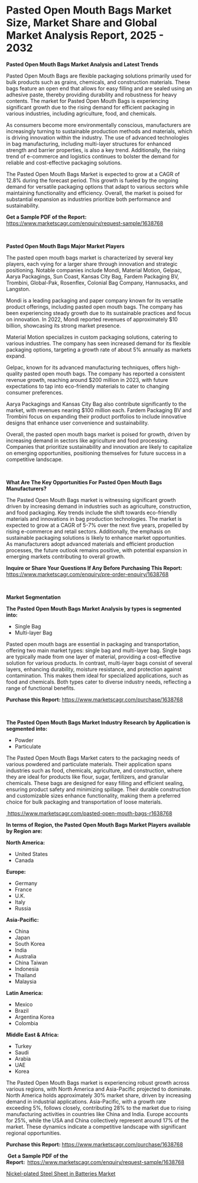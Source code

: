 <p><h1>Pasted Open Mouth Bags Market Size, Market Share and Global Market Analysis Report, 2025 - 2032</h1></p><p><strong>Pasted Open Mouth Bags Market Analysis and Latest Trends</strong></p>
<p><p>Pasted Open Mouth Bags are flexible packaging solutions primarily used for bulk products such as grains, chemicals, and construction materials. These bags feature an open end that allows for easy filling and are sealed using an adhesive paste, thereby providing durability and robustness for heavy contents. The market for Pasted Open Mouth Bags is experiencing significant growth due to the rising demand for efficient packaging in various industries, including agriculture, food, and chemicals.</p><p>As consumers become more environmentally conscious, manufacturers are increasingly turning to sustainable production methods and materials, which is driving innovation within the industry. The use of advanced technologies in bag manufacturing, including multi-layer structures for enhanced strength and barrier properties, is also a key trend. Additionally, the rising trend of e-commerce and logistics continues to bolster the demand for reliable and cost-effective packaging solutions.</p><p>The Pasted Open Mouth Bags Market is expected to grow at a CAGR of 12.8% during the forecast period. This growth is fueled by the ongoing demand for versatile packaging options that adapt to various sectors while maintaining functionality and efficiency. Overall, the market is poised for substantial expansion as industries prioritize both performance and sustainability.</p></p>
<p><strong>Get a Sample PDF of the Report:&nbsp;</strong> <a href="https://www.marketscagr.com/enquiry/request-sample/1638768?utm_campaign=2465&utm_medium=2&utm_source=Github&utm_content=ia&utm_term=23032025&utm_id=pasted-open-mouth-bags">https://www.marketscagr.com/enquiry/request-sample/1638768</a></p>
<p>&nbsp;</p>
<p><strong>Pasted Open Mouth Bags Major Market Players</strong></p>
<p><p>The pasted open mouth bags market is characterized by several key players, each vying for a larger share through innovation and strategic positioning. Notable companies include Mondi, Material Motion, Gelpac, Aarya Packagings, Sun Coast, Kansas City Bag, Fardem Packaging BV, Trombini, Global-Pak, Rosenflex, Colonial Bag Company, Hannusacks, and Langston. </p><p>Mondi is a leading packaging and paper company known for its versatile product offerings, including pasted open mouth bags. The company has been experiencing steady growth due to its sustainable practices and focus on innovation. In 2022, Mondi reported revenues of approximately $10 billion, showcasing its strong market presence.</p><p>Material Motion specializes in custom packaging solutions, catering to various industries. The company has seen increased demand for its flexible packaging options, targeting a growth rate of about 5% annually as markets expand. </p><p>Gelpac, known for its advanced manufacturing techniques, offers high-quality pasted open mouth bags. The company has reported a consistent revenue growth, reaching around $200 million in 2023, with future expectations to tap into eco-friendly materials to cater to changing consumer preferences.</p><p>Aarya Packagings and Kansas City Bag also contribute significantly to the market, with revenues nearing $100 million each. Fardem Packaging BV and Trombini focus on expanding their product portfolios to include innovative designs that enhance user convenience and sustainability.</p><p>Overall, the pasted open mouth bags market is poised for growth, driven by increasing demand in sectors like agriculture and food processing. Companies that prioritize sustainability and innovation are likely to capitalize on emerging opportunities, positioning themselves for future success in a competitive landscape.</p></p>
<p>&nbsp;</p>
<p><strong>What Are The Key Opportunities For Pasted Open Mouth Bags Manufacturers?</strong></p>
<p><p>The Pasted Open Mouth Bags market is witnessing significant growth driven by increasing demand in industries such as agriculture, construction, and food packaging. Key trends include the shift towards eco-friendly materials and innovations in bag production technologies. The market is expected to grow at a CAGR of 5-7% over the next five years, propelled by rising e-commerce and retail sectors. Additionally, the emphasis on sustainable packaging solutions is likely to enhance market opportunities. As manufacturers adopt advanced materials and efficient production processes, the future outlook remains positive, with potential expansion in emerging markets contributing to overall growth.</p></p>
<p><strong>Inquire or Share Your Questions If Any Before Purchasing This Report:</strong> <a href="https://www.marketscagr.com/enquiry/pre-order-enquiry/1638768?utm_campaign=2465&utm_medium=2&utm_source=Github&utm_content=ia&utm_term=23032025&utm_id=pasted-open-mouth-bags">https://www.marketscagr.com/enquiry/pre-order-enquiry/1638768</a></p>
<p>&nbsp;</p>
<p><strong>Market Segmentation</strong></p>
<p><strong>The Pasted Open Mouth Bags Market Analysis by types is segmented into:</strong></p>
<p><ul><li>Single Bag</li><li>Multi-layer Bag</li></ul></p>
<p><p>Pasted open mouth bags are essential in packaging and transportation, offering two main market types: single bag and multi-layer bag. Single bags are typically made from one layer of material, providing a cost-effective solution for various products. In contrast, multi-layer bags consist of several layers, enhancing durability, moisture resistance, and protection against contamination. This makes them ideal for specialized applications, such as food and chemicals. Both types cater to diverse industry needs, reflecting a range of functional benefits.</p></p>
<p><strong>Purchase this Report:&nbsp;</strong><a href="https://www.marketscagr.com/purchase/1638768?utm_campaign=2465&utm_medium=2&utm_source=Github&utm_content=ia&utm_term=23032025&utm_id=pasted-open-mouth-bags">https://www.marketscagr.com/purchase/1638768</a></p>
<p>&nbsp;</p>
<p><strong>The Pasted Open Mouth Bags Market Industry Research by Application is segmented into:</strong></p>
<p><ul><li>Powder</li><li>Particulate</li></ul></p>
<p><p>The Pasted Open Mouth Bags Market caters to the packaging needs of various powdered and particulate materials. Their application spans industries such as food, chemicals, agriculture, and construction, where they are ideal for products like flour, sugar, fertilizers, and granular chemicals. These bags are designed for easy filling and efficient sealing, ensuring product safety and minimizing spillage. Their durable construction and customizable sizes enhance functionality, making them a preferred choice for bulk packaging and transportation of loose materials.</p></p>
<p><a href="https://www.marketscagr.com/pasted-open-mouth-bags-r1638768?utm_campaign=2465&utm_medium=2&utm_source=Github&utm_content=ia&utm_term=23032025&utm_id=pasted-open-mouth-bags">&nbsp;https://www.marketscagr.com/pasted-open-mouth-bags-r1638768</a></p>
<p><strong>In terms of Region, the Pasted Open Mouth Bags Market Players available by Region are:</strong></p>
<p>
    <p> <strong> North America: </strong>
        <ul>
            <li>United States</li>
            <li>Canada</li>
        </ul>
        </p> 
    <p> <strong> Europe: </strong>
        <ul>
            <li>Germany</li>
            <li>France</li>
            <li>U.K.</li>
            <li>Italy</li>
            <li>Russia</li>
        </ul>
        </p> 
    <p> <strong> Asia-Pacific: </strong>
        <ul>
            <li>China</li>
            <li>Japan</li>
            <li>South Korea</li>
            <li>India</li>
            <li>Australia</li>
            <li>China Taiwan</li>
            <li>Indonesia</li>
            <li>Thailand</li>
            <li>Malaysia</li>
        </ul>
        </p> 
    <p> <strong> Latin America: </strong>
        <ul>
            <li>Mexico</li>
            <li>Brazil</li>
            <li>Argentina Korea</li>
            <li>Colombia</li>
        </ul>
        </p> 
    <p> <strong> Middle East & Africa: </strong>
        <ul>
            <li>Turkey</li>
            <li>Saudi</li>
            <li>Arabia</li>
            <li>UAE</li>
            <li>Korea</li>
        </ul>
    </p>
    </p>
<p><p>The Pasted Open Mouth Bags market is experiencing robust growth across various regions, with North America and Asia-Pacific projected to dominate. North America holds approximately 30% market share, driven by increasing demand in industrial applications. Asia-Pacific, with a growth rate exceeding 5%, follows closely, contributing 28% to the market due to rising manufacturing activities in countries like China and India. Europe accounts for 25%, while the USA and China collectively represent around 17% of the market. These dynamics indicate a competitive landscape with significant regional opportunities.</p></p>
<p><strong>Purchase this Report: </strong><a href="https://www.marketscagr.com/purchase/1638768?utm_campaign=2465&utm_medium=2&utm_source=Github&utm_content=ia&utm_term=23032025&utm_id=pasted-open-mouth-bags">https://www.marketscagr.com/purchase/1638768</a></p>
<p>&nbsp;<strong>Get a Sample PDF of the Report:&nbsp;&nbsp;</strong><a href="https://www.marketscagr.com/enquiry/request-sample/1638768?utm_campaign=2465&utm_medium=2&utm_source=Github&utm_content=ia&utm_term=23032025&utm_id=pasted-open-mouth-bags">https://www.marketscagr.com/enquiry/request-sample/1638768</a></p>
<p><strong></strong></p>
<p><p><a href="https://github.com/sherikacas30/Market-Research-Report-List-1/blob/main/nickel-plated-steel-sheet-in-batteries-market.md?utm_campaign=2465&utm_medium=2&utm_source=Github&utm_content=ia&utm_term=23032025&utm_id=pasted-open-mouth-bags">Nickel-plated Steel Sheet in Batteries Market</a></p></p>